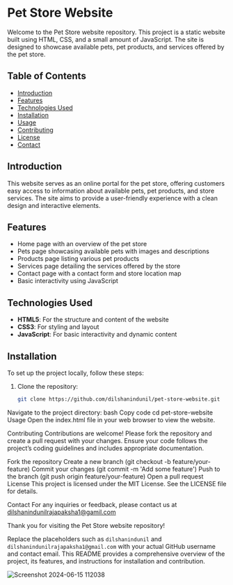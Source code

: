 # Pet Store Website

Welcome to the Pet Store website repository. This project is a static website built using HTML, CSS, and a small amount of JavaScript. The site is designed to showcase available pets, pet products, and services offered by the pet store.

## Table of Contents

- [Introduction](#introduction)
- [Features](#features)
- [Technologies Used](#technologies-used)
- [Installation](#installation)
- [Usage](#usage)
- [Contributing](#contributing)
- [License](#license)
- [Contact](#contact)

## Introduction

This website serves as an online portal for the pet store, offering customers easy access to information about available pets, pet products, and store services. The site aims to provide a user-friendly experience with a clean design and interactive elements.

## Features

- Home page with an overview of the pet store
- Pets page showcasing available pets with images and descriptions
- Products page listing various pet products
- Services page detailing the services offered by the store
- Contact page with a contact form and store location map
- Basic interactivity using JavaScript

## Technologies Used

- **HTML5**: For the structure and content of the website
- **CSS3**: For styling and layout
- **JavaScript**: For basic interactivity and dynamic content

## Installation

To set up the project locally, follow these steps:

1. Clone the repository:
   ```bash
   git clone https://github.com/dilshanindunil/pet-store-website.git
Navigate to the project directory:
bash
Copy code
cd pet-store-website
Usage
Open the index.html file in your web browser to view the website.

Contributing
Contributions are welcome! Please fork the repository and create a pull request with your changes. Ensure your code follows the project’s coding guidelines and includes appropriate documentation.

Fork the repository
Create a new branch (git checkout -b feature/your-feature)
Commit your changes (git commit -m 'Add some feature')
Push to the branch (git push origin feature/your-feature)
Open a pull request
License
This project is licensed under the MIT License. See the LICENSE file for details.

Contact
For any inquiries or feedback, please contact us at dilshanindunilrajapaksha1@gamil.com

Thank you for visiting the Pet Store website repository!

Replace the placeholders such as `dilshanindunil` and `dilshanindunilrajapaksha1@gmail.com` with your actual GitHub username and contact email. This README provides a comprehensive overview of the project, its features, and instructions for installation and contribution.

![Screenshot 2024-06-15 112038](https://github.com/DilshanIndunil/pet-store-web-project/assets/163544478/77e5d4ca-e609-4394-960c-29d27673f195)

